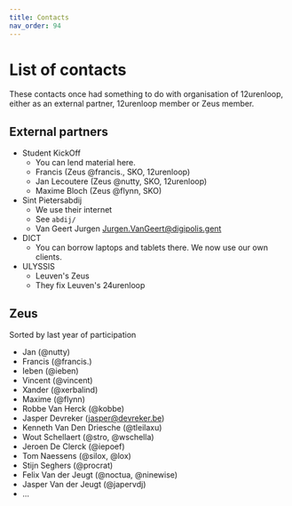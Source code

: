 ```yaml
---
title: Contacts
nav_order: 94
---
```


# List of contacts

These contacts once had something to do with organisation of 12urenloop, either as an external partner, 12urenloop member or Zeus member.

## External partners

- Student KickOff
  - You can lend material here.
  - Francis (Zeus @francis., SKO, 12urenloop)
  - Jan Lecoutere (Zeus @nutty, SKO, 12urenloop)
  - Maxime Bloch (Zeus @flynn, SKO)
- Sint Pietersabdij
  - We use their internet
  - See `abdij/`
  - Van Geert Jurgen <Jurgen.VanGeert@digipolis.gent>
- DICT
  - You can borrow laptops and tablets there. We now use our own clients.
- ULYSSIS
  - Leuven's Zeus
  - They fix Leuven's 24urenloop

## Zeus

Sorted by last year of participation

- Jan (@nutty)
- Francis (@francis.)
- Ieben (@ieben)
- Vincent (@vincent)
- Xander (@xerbalind)
- Maxime (@flynn)
- Robbe Van Herck (@kobbe)
- Jasper Devreker (jasper@devreker.be)
- Kenneth Van Den Driesche (@tleilaxu)
- Wout Schellaert (@stro, @wschella)
- Jeroen De Clerck (@iepoef)
- Tom Naessens (@silox, @lox)
- Stijn Seghers (@procrat)
- Felix Van der Jeugt (@noctua, @ninewise)
- Jasper Van der Jeugt (@japervdj)
- ...
